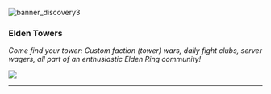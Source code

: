 
![banner_discovery3](https://github.com/user-attachments/assets/ce22abb9-3edc-4631-b9b2-e2dc143d1f96)
  ### Elden Towers
  
  *Come find your tower: Custom faction (tower) wars, daily fight clubs, server wagers, all part of an enthusiastic Elden Ring community!*
  
  [![](https://dcbadge.limes.pink/api/server/https://discord.gg/towers)](https://discord.gg/towers)
  <hr>


